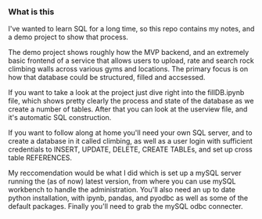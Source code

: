 ### What is this
I've wanted to learn SQL for a long time, so this repo contains my notes, and a demo project to show that process.

The demo project shows roughly how the MVP backend, and an extremely basic frontend of a service that allows users to upload, rate and search rock climbing walls across various gyms and locations. The primary focus is on how that database could be structured, filled and accsessed. 

If you want to take a look at the project just dive right into the fillDB.ipynb file, which shows pretty clearly the process and state of the database as we create a number of tables. After that you can look at the userview file, and it's automatic SQL construction.

If you want to follow along at home you'll need your own SQL server, and to create a database in it called climbing, as well as a user login with sufficient credentials to INSERT, UPDATE, DELETE, CREATE TABLEs, and set up cross table REFERENCES.

My reccomendation would be what I did which is set up a mySQL server running the (as of now) latest version, from where you can use mySQL workbench to handle the administration. You'll also need an up to date python installation, with ipynb, pandas, and pyodbc as well as some of the default packages. Finally you'll need to grab the mySQL odbc connecter.
